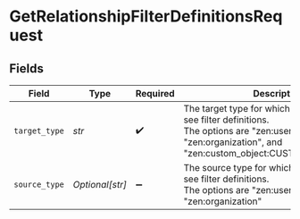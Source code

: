 # GetRelationshipFilterDefinitionsRequest


## Fields

| Field                                                                                                                                                                        | Type                                                                                                                                                                         | Required                                                                                                                                                                     | Description                                                                                                                                                                  | Example                                                                                                                                                                      |
| ---------------------------------------------------------------------------------------------------------------------------------------------------------------------------- | ---------------------------------------------------------------------------------------------------------------------------------------------------------------------------- | ---------------------------------------------------------------------------------------------------------------------------------------------------------------------------- | ---------------------------------------------------------------------------------------------------------------------------------------------------------------------------- | ---------------------------------------------------------------------------------------------------------------------------------------------------------------------------- |
| `target_type`                                                                                                                                                                | *str*                                                                                                                                                                        | :heavy_check_mark:                                                                                                                                                           | The target type for which you would like to see filter definitions.<br/>The options are "zen:user", "zen:ticket", "zen:organization", and "zen:custom_object:CUSTOM_OBJECT_KEY"<br/> | zen:custom_object:apartment                                                                                                                                                  |
| `source_type`                                                                                                                                                                | *Optional[str]*                                                                                                                                                              | :heavy_minus_sign:                                                                                                                                                           | The source type for which you would like to see filter definitions.<br/>The options are "zen:user", "zen:ticket", and "zen:organization"<br/>                                | zen:user                                                                                                                                                                     |